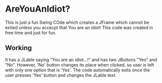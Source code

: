 # AreYouAnIdiot?
This is just a fun Swing COde which creates a JFrame which cannot be extied unless you accecpt that You are an idiot! This code was created in free time and just for fun.

## Working 
It has a JLable saying "You are an idiot...!" and has two JButtons "Yes" and "No". However, 'No' button changes its place when clicked, so user is left with only one option that is 'Yes'. The code automatically exits once the user presses 'Yes' button and changes the JLable text.
